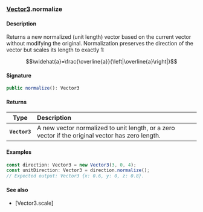 ### [Vector3](./vector3.md).normalize
#### Description
Returns a new normalized (unit length) vector based on the current vector without modifying the original.
Normalization preserves the direction of the vector but scales its length to exactly 1:
```math
\widehat{a}=\frac{\overline{a}}{\left|\overline{a}\right|}
```

#### Signature
```typescript
public normalize(): Vector3
```

#### Returns
|Type|Description|
|:-:|:-|
|**`Vector3`**|A new vector normalized to unit length, or a zero vector if the original vector has zero length.|

#### Examples
```typescript
const direction: Vector3 = new Vector3(3, 0, 4);
const unitDirection: Vector3 = direction.normalize();
// Expected output: Vector3 {x: 0.6, y: 0, z: 0.8}.
```

#### See also
- [Vector3.scale]
